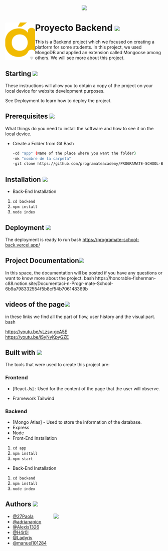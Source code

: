 <div  id="header" align="center">
<img width="600" align="center" src="https://github.com/MariaHerrera03/ImageBank/blob/main/Progr%C3%A1mateSchool/programate-school-color.png?raw=true" />
</div>

<div id="header" >

<img width="95" align="left" src="https://github.com/MariaHerrera03/ImageBank/blob/main/Progr%C3%A1mateSchool/%C3%A1-amarilla.png?raw=true"/>

<h1 align="left">Proyecto Backend <img width="50" aling="left" src="https://media2.giphy.com/media/rsUGLKwgSvSxmq1VrZ/giphy.gif?cid=ecf05e47emzqd55kv774vlrnn4cu7ypz1wk7bpgtz3agd2fr&rid=giphy.gif&ct=s"></h1>
<p>This is a Backend project which we focused on creating a platform for some students. In this project, we used MongoDB and applied an extension called Mongoose among others. We will see more about this project.</p>
</div>

<h2>Starting <img width="70" src="https://media1.giphy.com/media/WQmF6K8GwacYvR6yfC/giphy.gif?cid=ecf05e47jzymxzzu4qg1wtqetwnxrg26kaz8ocx8dgsbzka1&rid=giphy.gif&ct=s" /></h2>

These instructions will allow you to obtain a copy of the project on your local device for website development purposes.

See Deployment to learn how to deploy the project.

<div>
<h2>Prerequisites <img width="40" src="https://media3.giphy.com/media/dKc2fBq97S9gIzLX2j/giphy.gif?cid=ecf05e47vjgtmvv5p2syqej3upk4sx458cuyy66apzahbrct&rid=giphy.gif&ct=s" /></h2>
What things do you need to install the software and how to see it on the local device.

- Create a Folder from Git Bash
  
  ```bash
  -cd "app" (Name of the place where you want the folder)
  -mk "nombre de la carpeta"
  -git clone https://github.com/programateacademy/PROGRAMATE-SCHOOL-BACK.git  
  ```

<h2> Installation <img width="30" src="https://media4.giphy.com/media/SXShzruDxR7jX5bKEe/200.webp?cid=ecf05e479dg9fjvijyq74h8mv63iji408q5q8qs9xlfdmvqo&rid=200.webp&ct=s"/></h2>

- Back-End Installation

1. `cd backend`
2. `npm install`
3. `node index`
</div>

</div>

<div>
<h2>Deployment <img width="50" src="https://media0.giphy.com/media/btKMl6A7hz99K2UdxU/200w.webp?cid=ecf05e47r578i7flklvgqvu6jwow7e7guk3echvpysuuqj1a&rid=200w.webp&ct=s"/></h2>

The deployment is ready to run
bash
<https://programate-school-back.vercel.app/>

</div>
<div>
  <h2>Project Documentation<img width="40" src="https://media1.giphy.com/media/JwOUH7TbHFHg3LnX18/giphy.gif?cid=ecf05e472ft6iopxnm5wmaxiyizyb4gk2a7m32i17zow50nk&rid=giphy.gif&ct=s"/></h2>
    In this space, the documentation will be posted if you have any questions or want to know more about the project.
  bash
   https://honorable-fisherman-c88.notion.site/Documentaci-n-Progr-mate-School-6b9a798332554f5b8cf54b706148369b
</div>

<div>
  <h2>videos of the page<img width="40" src="https://media0.giphy.com/media/jO2LAutp4HtzKBPHSS/giphy_s.gif?cid=ecf05e47fiiaptfvf4l8z548rhwci38ys10qy7jmdzoaexao&rid=giphy_s.gif&ct=s"/></h2>
    in these links we find all the part of flow, user history and the visual part.
bash
   
  https://youtu.be/vLzsv-gcA5E  <br/>
  https://youtu.be/iSyNyKpyGZE
  
</div>


<h2> Built with <img width="50" src="https://media4.giphy.com/media/BFcibA1iSocGQJKqGO/200w.webp?cid=ecf05e47aepb75aav47t08l20x9jk5rmb6efz8gaucq7ffl0&rid=200w.webp&ct=s"/></h2>

The tools that were used to create this project are:

### Frontend

- [React.Js] : Used for the content of the page that the user will observe.

- Framework
  Tailwind
  
### Backend

- [Mongo Atlas] - Used to store the information of the database.
- Express
- Node
- Front-End Installation

1. `cd app`
2. `npm install`
3. `npm start`

- Back-End Installation

1. `cd backend`
2. `npm install`
3. `node index`

<div id="header">
<h2> Authors <img width="30" src="https://media0.giphy.com/media/JQja49eU7gySw66gvS/giphy.gif?cid=ecf05e47riyyavsfuas2gpa915q4pidw7hcezedpx2is5lhh&rid=giphy.gif&ct=s"/></h2>

<img width="350" align="right" src="https://github.com/MariaHerrera03/ImageBank/blob/main/Progr%C3%A1mateSchool/educamas-color.png?raw=true"/>

- [@27Paola](https://github.com/27Paola)</br>
- [@adrianapico](https://github.com/adrianapico)</br>
- [@Alexis1326](https://github.com/Alexis1326)</br>
- [@H4r0l](https://github.com/H4r0l)</br>
- [@Ladyriv](https://github.com/Ladyriv)</br>
- [@manuel101284](https://github.com/manuel101284)</br>

</div>
